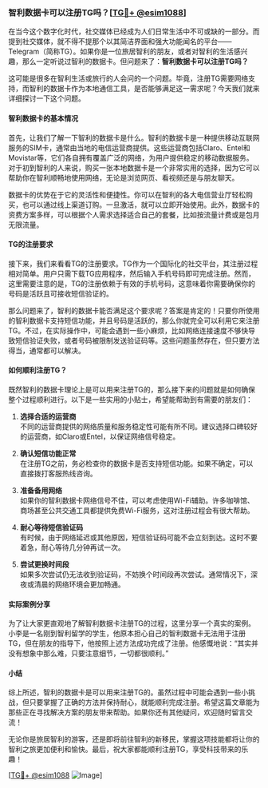 ### 智利数据卡可以注册TG吗？[[TG💪+ @esim1088](https://t.me/s/esim1088)]

在当今这个数字化时代，社交媒体已经成为人们日常生活中不可或缺的一部分。而提到社交媒体，就不得不提那个以其简洁界面和强大功能闻名的平台——Telegram（简称TG）。如果你是一位旅居智利的朋友，或者对智利的生活感兴趣，那么一定听说过智利的数据卡。但问题来了：**智利数据卡可以注册TG吗？**

这可能是很多在智利生活或旅行的人会问的一个问题。毕竟，注册TG需要网络支持，而智利的数据卡作为本地通信工具，是否能够满足这一需求呢？今天我们就来详细探讨一下这个问题。

#### 智利数据卡的基本情况

首先，让我们了解一下智利的数据卡是什么。智利的数据卡是一种提供移动互联网服务的SIM卡，通常由当地的电信运营商提供。这些运营商包括Claro、Entel和Movistar等，它们各自拥有覆盖广泛的网络，为用户提供稳定的移动数据服务。对于初到智利的人来说，购买一张本地数据卡是一个非常实用的选择，因为它可以帮助你在智利顺畅地使用网络，无论是浏览网页、看视频还是与朋友聊天。

数据卡的优势在于它的灵活性和便捷性。你可以在智利的各大电信营业厅轻松购买，也可以通过线上渠道订购。一旦激活，就可以立即开始使用。此外，数据卡的资费方案多样，可以根据个人需求选择适合自己的套餐，比如按流量计费或是包月无限流量。

#### TG的注册要求

接下来，我们来看看TG的注册要求。TG作为一个国际化的社交平台，其注册过程相对简单。用户只需下载TG应用程序，然后输入手机号码即可完成注册。然而，这里需要注意的是，TG的注册依赖于有效的手机号码，这意味着你需要确保你的号码是活跃且可接收短信验证的。

那么问题来了，智利的数据卡能否满足这个要求呢？答案是肯定的！只要你所使用的智利数据卡支持短信功能，并且号码是活跃的，那么你就完全可以利用它来注册TG。不过，在实际操作中，可能会遇到一些小麻烦，比如网络连接速度不够快导致短信验证失败，或者号码被限制发送验证码等。这些问题虽然存在，但只要方法得当，通常都可以解决。

#### 如何顺利注册TG？

既然智利的数据卡理论上是可以用来注册TG的，那么接下来的问题就是如何确保整个过程顺利进行。以下是一些实用的小贴士，希望能帮助到有需要的朋友们：

1. **选择合适的运营商**  
   不同的运营商提供的网络质量和服务稳定性可能有所不同。建议选择口碑较好的运营商，如Claro或Entel，以保证网络信号稳定。

2. **确认短信功能正常**  
   在注册TG之前，务必检查你的数据卡是否支持短信功能。如果不确定，可以直接拨打客服热线咨询。

3. **准备备用网络**  
   如果你的智利数据卡网络信号不佳，可以考虑使用Wi-Fi辅助。许多咖啡馆、商场甚至公共交通工具都提供免费Wi-Fi服务，这对注册过程会有很大帮助。

4. **耐心等待短信验证码**  
   有时候，由于网络延迟或其他原因，短信验证码可能不会立刻到达。这时不要着急，耐心等待几分钟再试一次。

5. **尝试更换时间段**  
   如果多次尝试仍无法收到验证码，不妨换个时间段再次尝试。通常情况下，深夜或清晨的网络环境会更加畅通。

#### 实际案例分享

为了让大家更直观地了解智利数据卡注册TG的过程，这里分享一个真实的案例。小李是一名刚到智利留学的学生，他原本担心自己的智利数据卡无法用于注册TG，但在朋友的指导下，他按照上述方法成功完成了注册。他感慨地说：“其实并没有想象中那么难，只要注意细节，一切都很顺利。”

#### 小结

综上所述，智利的数据卡是可以用来注册TG的。虽然过程中可能会遇到一些小挑战，但只要掌握了正确的方法并保持耐心，就能顺利完成注册。希望这篇文章能为那些正在寻找解决方案的朋友带来帮助。如果你还有其他疑问，欢迎随时留言交流！

无论你是旅居智利的游客，还是即将前往智利的新移民，掌握这项技能都将让你的智利之旅更加便利和愉快。最后，祝大家都能顺利注册TG，享受科技带来的乐趣！

[[TG💪+ @esim1088](https://t.me/s/esim1088) ![Image](https://i.postimg.cc/4NQfJmqS/Snipaste-2025-05-13-00-14-12.png)]
